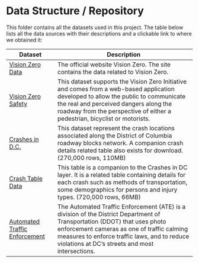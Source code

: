 # Data Structure / Repository

This folder contains all the datasets used in this project. The table below lists all the data sources with their descriptions and a clickable link to where we obtained it:

| Dataset       | Description |
| ------------- | ------------- |
|[Vision Zero Data](https://www.dcvisionzero.com/maps-data)| The official website Vision Zero. The site contains the data related to Vision Zero.  |
| [Vision Zero Safety](https://opendata.dc.gov/datasets/DCGIS::vision-zero-safety/explore?location=38.911736%2C-77.034535%2C12.25)  | This dataset supports the Vision Zero Initiative and comes from a web-based application developed to allow the public to communicate the real and perceived dangers along the roadway from the perspective of either a pedestrian, bicyclist or motorists.|
|[Crashes in D.C.](https://opendata.dc.gov/datasets/crashes-in-dc/explore?location=38.893689%2C-77.019147%2C12.00&showTable=true)|This dataset represent the crash locations associated along the District of Columbia roadway blocks network. A companion crash details related table also exists for download. (270,000 rows, 110MB)|
|[Crash Table Data](https://opendata.dc.gov/datasets/DCGIS::crash-details-table/explore)|This table is a companion to the Crashes in DC layer. It is a related table containing details for each crash such as methods of transportation, some demographics for persons and injury types. (720,000 rows, 66MB)|
|[Automated Traffic Enforcement](https://opendata.dc.gov/datasets/automated-traffic-enforcement/explore?location=38.894716%2C-76.562079%2C10.57)|The Automated Traffic Enforcement (ATE) is a division of the District Department of Transportation (DDOT) that uses photo enforcement cameras as one of traffic calming measures to enforce traffic laws, and to reduce violations at DC’s streets and most intersections.| 

